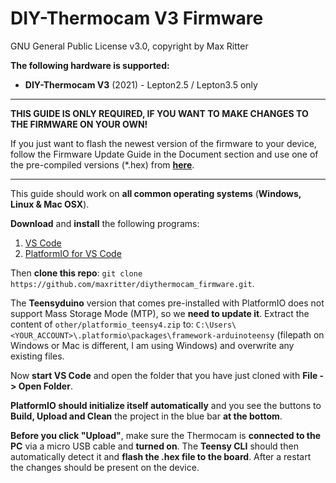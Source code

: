 # DIY-Thermocam V3 Firmware #

GNU General Public License v3.0, copyright by Max Ritter

**The following hardware is supported:**

- **DIY-Thermocam V3** (2021) - Lepton2.5 / Lepton3.5 only

  

----------

**THIS GUIDE IS ONLY REQUIRED, IF YOU WANT TO MAKE CHANGES TO THE FIRMWARE ON YOUR OWN!**

If you just want to flash the newest version of the firmware to your device, follow the Firmware Update Guide in the Document section and use one of the pre-compiled versions (*.hex) from **[here](https://github.com/maxritter/diythermocam_firmware/releases)**.

----------

This guide should work on **all common operating systems** (**Windows, Linux & Mac OSX**).

**Download** and **install** the following programs:

1. [VS Code](https://code.visualstudio.com/)
2. [PlatformIO for VS Code](https://platformio.org/install/ide?install=vscode)

Then **clone this repo**:
`git clone https://github.com/maxritter/diythermocam_firmware.git`.

The **Teensyduino** version that comes pre-installed with PlatformIO does not support Mass Storage Mode (MTP), so we **need to update it**. Extract the content of `other/platformio_teensy4.zip` to: `C:\Users\<YOUR_ACCOUNT>\.platformio\packages\framework-arduinoteensy` (filepath on Windows or Mac is different, I am using Windows) and overwrite any existing files.

Now **start VS Code** and open the folder that you have just cloned with **File -> Open Folder**. 

**PlatformIO should initialize itself automatically** and you see the buttons to **Build, Upload and Clean** the project in the blue bar **at the bottom**. 

**Before you click "Upload"**, make sure the Thermocam is **connected to the PC** via a micro USB cable and **turned on**. The **Teensy CLI** should then automatically detect it and **flash the .hex file to the board**. After a restart the changes should be present on the device.

